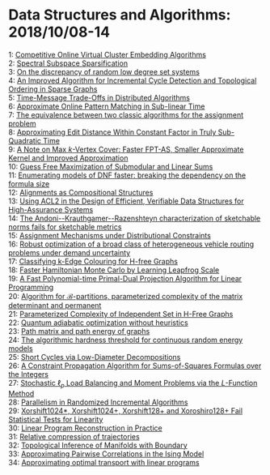 # Data Structures and Algorithms: 2018/10/08-14  
1: [Competitive Online Virtual Cluster Embedding Algorithms](https://doi.org/10.48550/arXiv.1810.03162)  
2: [Spectral Subspace Sparsification](https://doi.org/10.48550/arXiv.1810.03224)  
3: [On the discrepancy of random low degree set systems](https://doi.org/10.48550/arXiv.1810.03374)  
4: [An Improved Algorithm for Incremental Cycle Detection and Topological  Ordering in Sparse Graphs](https://doi.org/10.48550/arXiv.1810.03491)  
5: [Time-Message Trade-Offs in Distributed Algorithms](https://doi.org/10.48550/arXiv.1810.03513)  
6: [Approximate Online Pattern Matching in Sub-linear Time](https://doi.org/10.48550/arXiv.1810.03551)  
7: [The equivalence between two classic algorithms for the assignment  problem](https://doi.org/10.48550/arXiv.1810.03562)  
8: [Approximating Edit Distance Within Constant Factor in Truly  Sub-Quadratic Time](https://doi.org/10.48550/arXiv.1810.03664)  
9: [A Note on Max $k$-Vertex Cover: Faster FPT-AS, Smaller Approximate  Kernel and Improved Approximation](https://doi.org/10.48550/arXiv.1810.03792)  
10: [Guess Free Maximization of Submodular and Linear Sums](https://doi.org/10.48550/arXiv.1810.03813)  
11: [Enumerating models of DNF faster: breaking the dependency on the formula  size](https://doi.org/10.48550/arXiv.1810.04006)  
12: [Alignments as Compositional Structures](https://doi.org/10.48550/arXiv.1810.07800)  
13: [Using ACL2 in the Design of Efficient, Verifiable Data Structures for  High-Assurance Systems](https://doi.org/10.48550/arXiv.1810.04312)  
14: [The Andoni--Krauthgamer--Razenshteyn characterization of sketchable  norms fails for sketchable metrics](https://doi.org/10.48550/arXiv.1810.04321)  
15: [Assignment Mechanisms under Distributional Constraints](https://doi.org/10.48550/arXiv.1810.04331)  
16: [Robust optimization of a broad class of heterogeneous vehicle routing  problems under demand uncertainty](https://doi.org/10.48550/arXiv.1810.04348)  
17: [Classifying k-Edge Colouring for H-free Graphs](https://doi.org/10.48550/arXiv.1810.04379)  
18: [Faster Hamiltonian Monte Carlo by Learning Leapfrog Scale](https://doi.org/10.48550/arXiv.1810.04449)  
19: [A Fast Polynomial-time Primal-Dual Projection Algorithm for Linear  Programming](https://doi.org/10.48550/arXiv.1810.04517)  
20: [Algorithm for $\mathcal{B}$-partitions, parameterized complexity of the  matrix determinant and permanent](https://doi.org/10.48550/arXiv.1810.04670)  
21: [Parameterized Complexity of Independent Set in H-Free Graphs](https://doi.org/10.48550/arXiv.1810.04620)  
22: [Quantum adiabatic optimization without heuristics](https://doi.org/10.48550/arXiv.1810.04686)  
23: [Path matrix and path energy of graphs](https://doi.org/10.48550/arXiv.1810.04870)  
24: [The algorithmic hardness threshold for continuous random energy models](https://doi.org/10.48550/arXiv.1810.05129)  
25: [Short Cycles via Low-Diameter Decompositions](https://doi.org/10.48550/arXiv.1810.05143)  
26: [A Constraint Propagation Algorithm for Sums-of-Squares Formulas over the  Integers](https://doi.org/10.48550/arXiv.1810.05163)  
27: [Stochastic $\ell_p$ Load Balancing and Moment Problems via the  $L$-Function Method](https://doi.org/10.48550/arXiv.1810.05245)  
28: [Parallelism in Randomized Incremental Algorithms](https://doi.org/10.48550/arXiv.1810.05303)  
29: [Xorshift1024*, Xorshift1024+, Xorshift128+ and Xoroshiro128+ Fail  Statistical Tests for Linearity](https://doi.org/10.48550/arXiv.1810.05313)  
30: [Linear Program Reconstruction in Practice](https://doi.org/10.48550/arXiv.1810.05692)  
31: [Relative compression of trajectories](https://doi.org/10.48550/arXiv.1810.05753)  
32: [Topological Inference of Manifolds with Boundary](https://doi.org/10.48550/arXiv.1810.05759)  
33: [Approximating Pairwise Correlations in the Ising Model](https://doi.org/10.48550/arXiv.1810.05830)  
34: [Approximating optimal transport with linear programs](https://doi.org/10.48550/arXiv.1810.05957)  
